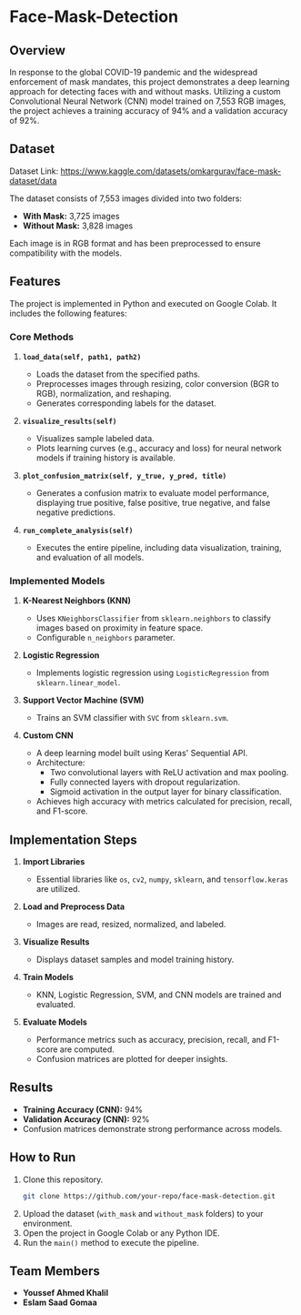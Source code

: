 # Face-Mask-Detection


## Overview

In response to the global COVID-19 pandemic and the widespread enforcement of mask mandates, this project demonstrates a deep learning approach for detecting faces with and without masks. Utilizing a custom Convolutional Neural Network (CNN) model trained on 7,553 RGB images, the project achieves a training accuracy of 94% and a validation accuracy of 92%.

## Dataset
Dataset Link: <https://www.kaggle.com/datasets/omkargurav/face-mask-dataset/data>


The dataset consists of 7,553 images divided into two folders:
- **With Mask:** 3,725 images
- **Without Mask:** 3,828 images

Each image is in RGB format and has been preprocessed to ensure compatibility with the models.

## Features

The project is implemented in Python and executed on Google Colab. It includes the following features:

### **Core Methods**
1. **`load_data(self, path1, path2)`**
   - Loads the dataset from the specified paths.
   - Preprocesses images through resizing, color conversion (BGR to RGB), normalization, and reshaping.
   - Generates corresponding labels for the dataset.

2. **`visualize_results(self)`**
   - Visualizes sample labeled data.
   - Plots learning curves (e.g., accuracy and loss) for neural network models if training history is available.

3. **`plot_confusion_matrix(self, y_true, y_pred, title)`**
   - Generates a confusion matrix to evaluate model performance, displaying true positive, false positive, true negative, and false negative predictions.

4. **`run_complete_analysis(self)`**
   - Executes the entire pipeline, including data visualization, training, and evaluation of all models.

### **Implemented Models**
1. **K-Nearest Neighbors (KNN)**
   - Uses `KNeighborsClassifier` from `sklearn.neighbors` to classify images based on proximity in feature space.
   - Configurable `n_neighbors` parameter.

2. **Logistic Regression**
   - Implements logistic regression using `LogisticRegression` from `sklearn.linear_model`.

3. **Support Vector Machine (SVM)**
   - Trains an SVM classifier with `SVC` from `sklearn.svm`.

4. **Custom CNN**
   - A deep learning model built using Keras' Sequential API.
   - Architecture:
     - Two convolutional layers with ReLU activation and max pooling.
     - Fully connected layers with dropout regularization.
     - Sigmoid activation in the output layer for binary classification.
   - Achieves high accuracy with metrics calculated for precision, recall, and F1-score.

## Implementation Steps

1. **Import Libraries**
   - Essential libraries like `os`, `cv2`, `numpy`, `sklearn`, and `tensorflow.keras` are utilized.

2. **Load and Preprocess Data**
   - Images are read, resized, normalized, and labeled.

3. **Visualize Results**
   - Displays dataset samples and model training history.

4. **Train Models**
   - KNN, Logistic Regression, SVM, and CNN models are trained and evaluated.

5. **Evaluate Models**
   - Performance metrics such as accuracy, precision, recall, and F1-score are computed.
   - Confusion matrices are plotted for deeper insights.

## Results

- **Training Accuracy (CNN):** 94%
- **Validation Accuracy (CNN):** 92%
- Confusion matrices demonstrate strong performance across models.

## How to Run

1. Clone this repository.
   ```bash
   git clone https://github.com/your-repo/face-mask-detection.git
   ```
2. Upload the dataset (`with_mask` and `without_mask` folders) to your environment.
3. Open the project in Google Colab or any Python IDE.
4. Run the `main()` method to execute the pipeline.

## Team Members

- **Youssef Ahmed Khalil**
- **Eslam Saad Gomaa**

